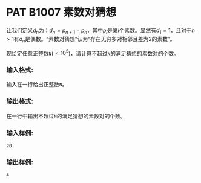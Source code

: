 # PAT B1007 素数对猜想 

让我们定义$d_n$为：$d_n=p_{n+1}-p_n$，其中$p_i$是第$i$个素数。显然有$d_1=1$，且对于$n>1$有$d_n$是偶数。“素数对猜想”认为“存在无穷多对相邻且差为2的素数”。

现给定任意正整数`N`($<10^5​$)，请计算不超过`N`的满足猜想的素数对的个数。

### 输入格式:

输入在一行给出正整数`N`。

### 输出格式:

在一行中输出不超过`N`的满足猜想的素数对的个数。

### 输入样例:

```in
20
```

### 输出样例:

```out
4
```